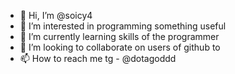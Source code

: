 - 👋 Hi, I’m @soicy4
- 👀 I’m interested in programming something useful
- 🌱 I’m currently learning skills of the programmer
- 💞️ I’m looking to collaborate on users of github to 
- 📫 How to reach me tg - @dotagoddd

<!---
soicy4/soicy4 is a ✨ special ✨ repository because its `README.md` (this file) appears on your GitHub profile.
You can click the Preview link to take a look at your changes.
--->
